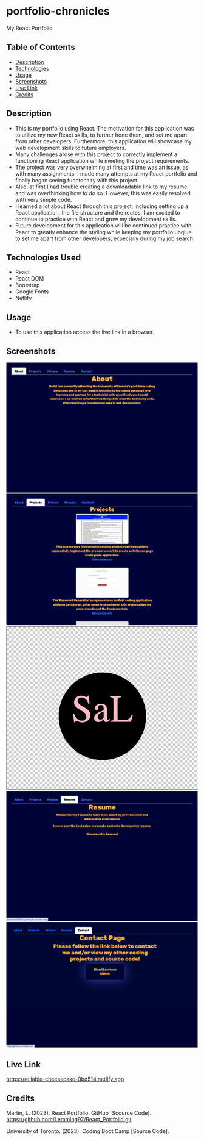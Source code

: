 # portfolio-chronicles
My React Portfolio

## Table of Contents
- [Description](#description)
- [Technologies](#technologies-used)
- [Usage](#usage)
- [Screenshots](#screenshots)
- [Live Link](#live-link)
- [Credits](#credits)

## Description
- This is my portfolio using React. The motivation for this application was to utilize my new React skills, to further hone them, and set me apart from other developers. Furthermore, this application will showcase my web development skills to future employers. 
- Many challenges arose with this project to correctly implement a functioning React application while meeting the project requirements.  
- The project was very overwhelming at first and time was an issue, as with many assignments. I made many attempts at my React portfolio and finally began seeing functonaity with this project. 
- Also, at first I had trouble creating a downloadable link to my resume and was overthinking how to do so. However, this was easily resolved with very simple code.
- I learned a lot about React through this project, including setting up a React application, the file structure and the routes. I am excited to continue to practice with React and grow my development skills. 
- Future development for this application will be continued practice with React to greatly enhance the styling while keeping my portfolio unqiue to set me apart from other developers, expecially during my job search.  

## Technologies Used
- React 
- React DOM
- Bootstrap
- Google Fonts 
- Netlify

## Usage
- To use this application access the live link in a browser.

## Screenshots
![Screenshot of the 'About' page open](/client/src/assets/screenshot1.png)
![Screenshot of the 'Projects' page open](/client/src/assets/screenshot2.png)
![Screenshot of the 'Picture' page open](/client/src/assets/myproject3.png)
![Screenshot of the 'Resume' page open](/client/src/assets/screenshot4.png)
![Screenshot of the 'Contact' page open](/client/src/assets/screenshot5.png)

## Live Link
https://reliable-cheesecake-0bd514.netlify.app

## Credits

Martin, L. (2023). React Portfolio. GitHub [Scource Code]. https://github.com/Lemming97/React_Portfolio.git

University of Toronto. (2023). Coding Boot Camp [Source Code].